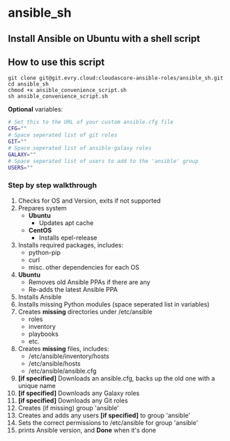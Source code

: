 # ansible_sh

## Install Ansible on Ubuntu with a shell script

## How to use this script

```shell
git clone git@git.evry.cloud:cloudascore-ansible-roles/ansible_sh.git
cd ansible_sh
chmod +x ansible_convenience_script.sh
sh ansible_convenience_script.sh
```

**Optional** variables:

```sh
# Set this to the URL of your custom ansible.cfg file
CFG=""
# Space seperated list of git roles
GIT=""
# Space seperated list of ansible-galaxy roles
GALAXY=""
# Space seperated list of users to add to the 'ansible' group
USERS=""
``` 

### Step by step walkthrough

1. Checks for OS and Version, exits if not supported
1. Prepares system
      * **Ubuntu**
         * Updates apt cache
      * **CentOS**
         * Installs epel-release
1. Installs required packages, includes:
    * python-pip
    * curl
    * misc. other dependencies for each OS
1. **Ubuntu**
      * Removes old Ansible PPAs if there are any
      * Re-adds the latest Ansible PPA
1. Installs Ansible
1. Installs missing Python modules (space seperated list in variables)
1. Creates **missing** directories under /etc/ansible
    * roles
    * inventory
    * playbooks
    * etc.
1. Creates **missing** files, includes:
    * /etc/ansible/inventory/hosts
    * /etc/ansible/hosts
    * /etc/ansible/ansible.cfg
1. **[if specified]** Downloads  an ansible.cfg, backs up the old one with a unique name
1. **[if specified]** Downloads any Galaxy roles
1. **[if specified]** Downloads any Git roles
1. Creates (if missing) group 'ansible'
1. Creates and adds any users **[if specified]** to group 'ansible'
1. Sets the correct permissions to /etc/ansible for group 'ansible'
1. prints Ansible version, and **Done** when it's done
